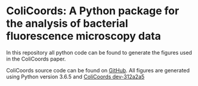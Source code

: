 # ColiCoords: A Python package for the analysis of bacterial fluorescence microscopy data

In this repository all python code can be found to generate the figures used in the ColiCoords paper. 

ColiCoords source code can be found on [GitHub](https://github.com/Jhsmit/ColiCoords).
All figures are generated using Python version 3.6.5 and [ColiCoords dev-312a2a5](https://github.com/Jhsmit/ColiCoords/commit/312a2a58a97067e59fa63d3581c3d88a5c25ac01)
